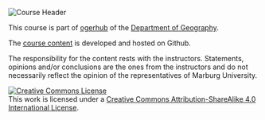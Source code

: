 ![Course Header](https://ogerhub.github.io/aslo/images/banneraslo.png "Image source: C.Reudenbach")



This course is part of [ogerhub](https://ogerhub.github.io/) of the [Department of Geography](https://www.uni-marburg.de/fb19).



The [course content](https://ogerhub.github.io/aslo/) is developed and hosted on Github. 


The responsibility for the content rests with the instructors. 
Statements, opinions and/or conclusions are the ones from the instructors and do not necessarily reflect the opinion of the representatives of Marburg University.  

<a rel="license" href="http://creativecommons.org/licenses/by-sa/4.0/"><img alt="Creative Commons License" style="border-width:0" src="https://i.creativecommons.org/l/by-sa/4.0/88x31.png" /></a><br />This work is licensed under a <a rel="license" href="http://creativecommons.org/licenses/by-sa/4.0/">Creative Commons Attribution-ShareAlike 4.0 International License</a>.


